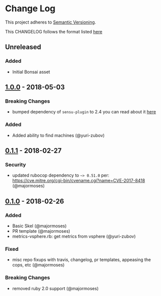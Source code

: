 # Change Log
This project adheres to [Semantic Versioning](http://semver.org/).

This CHANGELOG follows the format listed [here](https://github.com/sensu-plugins/community/blob/master/HOW_WE_CHANGELOG.md)

## Unreleased
### Added
- Initial Bonsai asset

## [1.0.0] - 2018-05-03
### Breaking Changes
- bumped dependency of `sensu-plugin` to 2.4 you can read about it [here](https://github.com/sensu-plugins/sensu-plugin/blob/master/CHANGELOG.md#240---2018-02-08)

### Added
- Added ability to find machines (@yuri-zubov)

## [0.1.1] - 2018-02-27
### Security
- updated rubocop dependency to `~> 0.51.0` per: https://cve.mitre.org/cgi-bin/cvename.cgi?name=CVE-2017-8418 (@majormoses)

## [0.1.0] - 2018-02-26
### Added
- Basic Skel (@majormoses)
- PR template (@majormoses)
- metrics-vsphere.rb: get metrics from vsphere (@yuri-zubov)

### Fixed
- misc repo fixups with travis, changelog, pr templates, appeasing the cops, etc (@majormoses)

### Breaking Changes
- removed ruby 2.0 support (@majormoses)

[Unreleased]: https://github.com/sensu-plugins/sensu-plugins-vsphere/compare/1.0.0...HEAD
[1.0.0]: https://github.com/sensu-plugins/sensu-plugins-vsphere/compare/0.1.1...1.0.0
[0.1.1]: https://github.com/sensu-plugins/sensu-plugins-vsphere/compare/0.1.0...0.1.1
[0.1.0]: https://github.com/sensu-plugins/sensu-plugins-vsphere/compare/ec87eef66e3c4f28f13072176c517dc02cd57aa4...0.1.0
